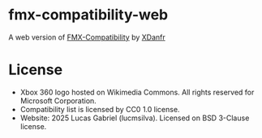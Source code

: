 # fmx-compatibility-web
A web version of [FMX-Compatibility](https://github.com/XDanfr/FMX-Compatibility) by [XDanfr](https://github.com/XDanfr)

# License
- Xbox 360 logo hosted on Wikimedia Commons. All rights reserved for Microsoft Corporation.
- Compatibility list is licensed by CC0 1.0 license.
- Website: 2025 Lucas Gabriel (lucmsilva). Licensed on BSD 3-Clause license.
